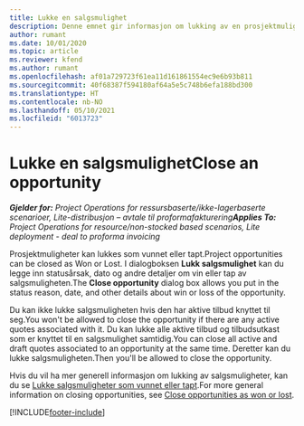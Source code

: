 ```yaml
---
title: Lukke en salgsmulighet
description: Denne emnet gir informasjon om lukking av en prosjektmulighet.
author: rumant
ms.date: 10/01/2020
ms.topic: article
ms.reviewer: kfend
ms.author: rumant
ms.openlocfilehash: af01a729723f61ea11d161861554ec9e6b93b811
ms.sourcegitcommit: 40f68387f594180af64a5e5c748b6efa188bd300
ms.translationtype: HT
ms.contentlocale: nb-NO
ms.lasthandoff: 05/10/2021
ms.locfileid: "6013723"
---
```

# <a name="close-an-opportunity"></a><span data-ttu-id="6e79b-103">Lukke en salgsmulighet</span><span class="sxs-lookup"><span data-stu-id="6e79b-103">Close an opportunity</span></span>

<span data-ttu-id="6e79b-104">_**Gjelder for:** Project Operations for ressursbaserte/ikke-lagerbaserte scenarioer, Lite-distribusjon – avtale til proformafakturering_</span><span class="sxs-lookup"><span data-stu-id="6e79b-104">_**Applies To:** Project Operations for resource/non-stocked based scenarios, Lite deployment - deal to proforma invoicing_</span></span>

<span data-ttu-id="6e79b-105">Prosjektmuligheter kan lukkes som vunnet eller tapt.</span><span class="sxs-lookup"><span data-stu-id="6e79b-105">Project opportunities can be closed as Won or Lost.</span></span> <span data-ttu-id="6e79b-106">I dialogboksen **Lukk salgsmulighet** kan du legge inn statusårsak, dato og andre detaljer om vin eller tap av salgsmuligheten.</span><span class="sxs-lookup"><span data-stu-id="6e79b-106">The **Close opportunity** dialog box allows you put in the status reason, date, and other details about win or loss of the opportunity.</span></span>

<span data-ttu-id="6e79b-107">Du kan ikke lukke salgsmuligheten hvis den har aktive tilbud knyttet til seg.</span><span class="sxs-lookup"><span data-stu-id="6e79b-107">You won't be allowed to close the opportunity if there are any active quotes associated with it.</span></span> <span data-ttu-id="6e79b-108">Du kan lukke alle aktive tilbud og tilbudsutkast som er knyttet til en salgsmulighet samtidig.</span><span class="sxs-lookup"><span data-stu-id="6e79b-108">You can close all active and draft quotes associated to an opportunity at the same time.</span></span> <span data-ttu-id="6e79b-109">Deretter kan du lukke salgsmuligheten.</span><span class="sxs-lookup"><span data-stu-id="6e79b-109">Then you'll be allowed to close the opportunity.</span></span>

<span data-ttu-id="6e79b-110">Hvis du vil ha mer generell informasjon om lukking av salgsmuligheter, kan du se [Lukke salgsmuligheter som vunnet eller tapt](/dynamics365/sales-enterprise/close-opportunity-won-lost-sales).</span><span class="sxs-lookup"><span data-stu-id="6e79b-110">For more general information on closing opportunities, see [Close opportunities as won or lost](/dynamics365/sales-enterprise/close-opportunity-won-lost-sales).</span></span>


[!INCLUDE[footer-include](../includes/footer-banner.md)]